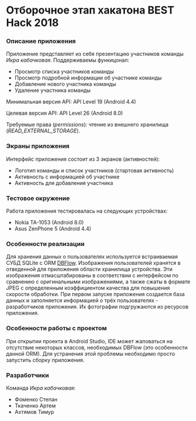 # Отборочное этап хакатона BEST Hack 2018

### Описание приложения
Приложение представляет из себя презентацию участников команды *Икра кабачковая*. Поддерживаемы функицонал: 
* Просмотр списка участников команды
* Просмотр подробной информации об участнике команды
* Добавление нового участника команды
* Удаление участника команды

Минимальная версия API: API Level 19 (Android 4.4)

Целевая версия API: API Level 26 (Android 8.0)

Требуемые права (*permissions*): чтение из внешнего хранилища (*READ_EXTERNAL_STORAGE*).

### Экраны приложения
Интерфейс приложения состоит из 3 экранов (активностей):
* Логотип команды и список участников (стартовая активность)
* Активность с информацией об участнике
* Активность для добавления участника

### Тестовое окружение
Работа приложения тестировалась на следующих устройствах:
* Nokia TA-1053 (Android 8.0)
* Asus ZenPhone 5 (Android 4.4)

### Особенности реализации
Для хранения данных о пользователях используется встраиваемая СУБД SQLite с ORM [DBFlow](https://github.com/Raizlabs/DBFlow " DBFlow"). Изображения пользователей хранятся в отведенной для приложения области хранилища устройства. Эти изображения отмасштабированы в соответствии с интерфейсом по сравнению с оригинальными изображениями, а также сжаты в формате JPEG с определенным коэффициентом качества для повышения скорости обработки. При первом запуске приложения создается база данных и заполняется информацией о трёх пользователях - разработчиков приложения. Их фотографии подгружаются из ресурсов приложения. 

### Особенности работы с проектом
При открытии проекта в Android Studio, IDE может жаловаться на отсутствие некоторых классов, необходимых DBFlow (это особенности данной ORM). Для устранения этой проблемы необходимо просто запустить сборку приложения.

### Разработчики
Команда *Икра кабачковая*:
* Фоменко Степан
* Ткаченко Артем
* Ахтямов Тимур
